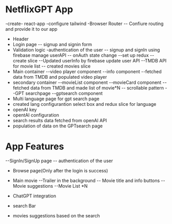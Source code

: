 # NetflixGPT App
 -create- react-app
 -configure tailwind
 -Browser Router
  -- Confiure routing and provide it to our app
- Header
- Login page
 -- signup and signin form
- Validation logic
-authentication of the user
  -- signup and signIn using firebase manage userAPI
  -- onAuth state change
--set up redux
 -- create slice
--Updated userInfo by firebase update user API
--TMDB API for movie list
-- created movies slice
- Main container
 --video player component
 --info component
 --fetched data from TMDB and populated video player
- secondary container
 --movieList component
 --movieCard component
 -- fetched data from TMDB and made list of movie*N
-- scrollable pattern 
--GPT searchpage
 --gptsearch component
- Multi language page for gpt search page
- created lang configurantion select box and redux slice for language
- openAI key
- opentAI configuration
- search results data fetched from openAI API
- population of data on the GPTsearch page



 # App Features
--SignIn/SignUp page
 -- authentication of the user
 
 - Browse page(Only after the login is success)
  - Main movie
   --Trailer in the background
   -- Movie title and info buttons
-- Movie suggestions
 --Movie List *N 

- ChatGPT integration
 - search Bar
 - movies suggestions based on the search
